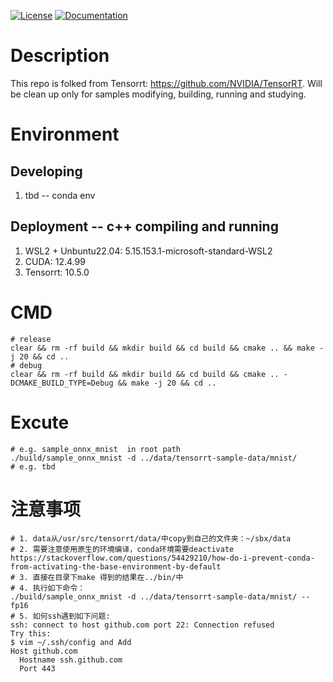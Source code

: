 [![License](https://img.shields.io/badge/License-Apache%202.0-blue.svg)](https://opensource.org/licenses/Apache-2.0) [![Documentation](https://img.shields.io/badge/TensorRT-documentation-brightgreen.svg)](https://docs.nvidia.com/deeplearning/sdk/tensorrt-developer-guide/index.html)

# Description
This repo is folked from Tensorrt: https://github.com/NVIDIA/TensorRT.
Will be clean up only for samples modifying, building, running and studying.

# Environment
## Developing
1. tbd -- conda env
## Deployment -- c++ compiling and running
1. WSL2 + Unbuntu22.04: 5.15.153.1-microsoft-standard-WSL2
2. CUDA: 12.4.99
3. Tensorrt: 10.5.0

# CMD
```shell 
# release
clear && rm -rf build && mkdir build && cd build && cmake .. && make -j 20 && cd ..
# debug 
clear && rm -rf build && mkdir build && cd build && cmake .. -DCMAKE_BUILD_TYPE=Debug && make -j 20 && cd ..
```

# Excute
```shell
# e.g. sample_onnx_mnist  in root path
./build/sample_onnx_mnist -d ../data/tensorrt-sample-data/mnist/
# e.g. tbd

```

# 注意事项
```shell
# 1. data从/usr/src/tensorrt/data/中copy到自己的文件夹：~/sbx/data
# 2. 需要注意使用原生的环境编译，conda环境需要deactivate
https://stackoverflow.com/questions/54429210/how-do-i-prevent-conda-from-activating-the-base-environment-by-default
# 3. 直接在目录下make 得到的结果在../bin/中
# 4. 执行如下命令：
./build/sample_onnx_mnist -d ../data/tensorrt-sample-data/mnist/ --fp16
# 5. 如何ssh遇到如下问题:
ssh: connect to host github.com port 22: Connection refused
Try this:
$ vim ~/.ssh/config and Add
Host github.com
  Hostname ssh.github.com
  Port 443
```
